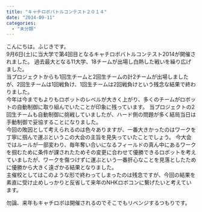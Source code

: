 ```yaml
---
title: "キャチロボバトルコンテスト２０１４"
date: "2014-09-11"
categories: 
  - "未分類"
---
```


こんにちは。ふじきです。  
9月6日(土)に当大学で第4回目となるキャチロボバトルコンテスト2014が開催されました。 過去最大となる11大学、18チームが出場し白熱した戦いを繰り広げました。  
当プロジェクトからも1回生チームと2回生チームの計2チームが出場しましたが、2回生チームは1回戦負け、1回生チームは2回戦負けという残念な結果で終わりました。  
今年は今までもよりもロボットのレベルが大きく上がり、多くのチームがロボットの自動制御に取り組んでいたことが印象に残っています。 当プロジェクトの2回生チームも自動制御に挑戦していましたが、ハード側の問題が多く結局当日は手動制御で妥協することになりました。  
今回の敗因として考えられるのは色々ありますが、一番大きかったのはワークを丁寧に掴んで運ぶというこの大会の主旨を見失っていたことでしょう。 今大会ではルールが一部変わり、毎年奪い合いになるフィールドの真ん中にあるワークを掴むために条件が課されたためその変更に合わせて優勝できるロボットを考えていましたが、ワークを傷つけずに運ぶという一番肝心なことを見落としたために優勝から大きく遠ざかる結果となりました。  
主催校としてはこのような形で終わってしまったのは残念ですが、今回の結果を素直に受け止めしっかりと反省して来年のNHKロボコンに繋げたいと考えています。

勿論、来年もキャチロボは開催されるのでそこでもリベンジするつもりです。
